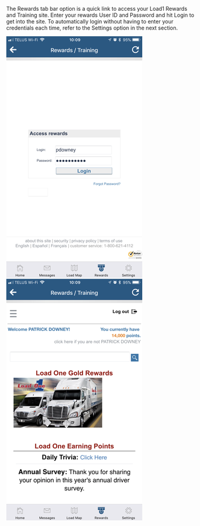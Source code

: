 The Rewards tab bar option is a quick link to access your Load1 Rewards and Training site. Enter your rewards User ID and Password and hit Login to get into the site. To automatically login without having to enter your credentials each time, refer to the Settings option in the next section.

![image1](_media/rewards/image1.png)
![image2](_media/rewards/image2.png)